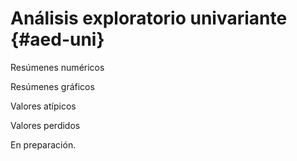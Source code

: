 
# Análisis exploratorio univariante {#aed-uni}

Resúmenes numéricos

Resúmenes gráficos

Valores atípicos

Valores perdidos

En preparación.





